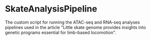 # SkateAnalysisPipeline

The custom script for running the ATAC-seq and RNA-seq analyses pipelines used in the article "Little skate genome provides insights into genetic programs essential for limb-based locomotion".
